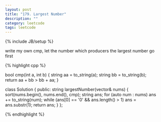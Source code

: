 ```yaml
---
layout: post
title: "179. Largest Number"
description: ""
category: leetcode
tags: leetcode
---
```

{% include JB/setup %}

write my own cmp, let the number which producers the largest number go first

{% highlight cpp %}

bool cmp(int a, int b) {
  string aa = to_string(a);
  string bb = to_string(b);
  return aa + bb > bb + aa;
}

class Solution {
public:
  string largestNumber(vector<int>& nums) {
    sort(nums.begin(), nums.end(), cmp);
    string ans;
    for (auto num : nums) ans += to_string(num);
    while (ans[0] == '0' && ans.length() > 1) ans = ans.substr(1);
    return ans;
  }
};

{% endhighlight %}